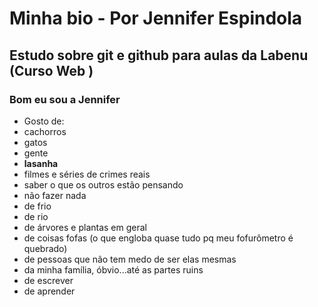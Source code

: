 # Minha bio - Por Jennifer Espindola

## Estudo sobre git e github para aulas da Labenu (Curso Web )

### Bom eu sou a Jennifer

- Gosto de: 
- cachorros
- gatos
- gente
- **lasanha**
- filmes e séries de crimes reais
- saber o que os outros estão pensando
- não fazer nada
- de frio 
- de rio
- de árvores e plantas em geral
- de coisas fofas (o que engloba quase tudo pq meu fofurômetro é quebrado)
- de pessoas que não tem medo de ser elas mesmas
- da minha família, óbvio...até as partes ruins
- de escrever 
- de aprender 

